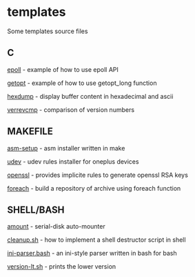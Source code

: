 # templates
Some templates source files

## C

[epoll](c/epoll/README.md) - example of how to use epoll API

[getopt](c/getopt/README.md) - example of how to use getopt\_long function

[hexdump](c/hexdump/README.md) - display buffer content in hexadecimal and
ascii

[verrevcmp](pkg/version-lt/README.md) - comparison of version numbers

## MAKEFILE

[asm-setup](android/asm) - asm installer written in make

[udev](android/udev) - udev rules installer for oneplus devices

[openssl](openssl/genkeys/README.md) - provides implicite rules to generate
openssl RSA keys

[foreach](makefile/foreach/README.md) - build a repository of archive using
foreach function

## SHELL/BASH

[amount](shell/amount/README.md) - serial-disk auto-mounter

[cleanup.sh](shell/cleanup/README.md) - how to implement a shell destructor
script in shell

[ini-parser.bash](bash/ini-parser/README.md) - an ini-style parser written in
bash for bash

[version-lt.sh](pkg/version-lt/README.md) - prints the lower version
